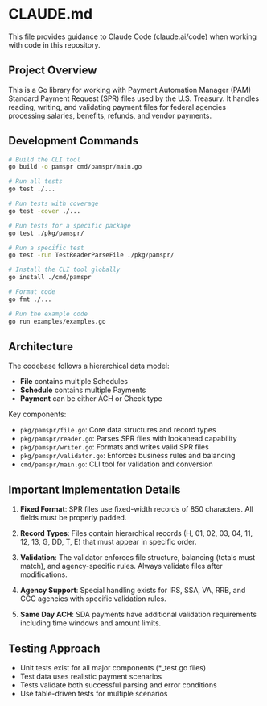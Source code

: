 # CLAUDE.md

This file provides guidance to Claude Code (claude.ai/code) when working with code in this repository.

## Project Overview

This is a Go library for working with Payment Automation Manager (PAM) Standard Payment Request (SPR) files used by the U.S. Treasury. It handles reading, writing, and validating payment files for federal agencies processing salaries, benefits, refunds, and vendor payments.

## Development Commands

```bash
# Build the CLI tool
go build -o pamspr cmd/pamspr/main.go

# Run all tests
go test ./...

# Run tests with coverage
go test -cover ./...

# Run tests for a specific package
go test ./pkg/pamspr/

# Run a specific test
go test -run TestReaderParseFile ./pkg/pamspr/

# Install the CLI tool globally
go install ./cmd/pamspr

# Format code
go fmt ./...

# Run the example code
go run examples/examples.go
```

## Architecture

The codebase follows a hierarchical data model:
- **File** contains multiple Schedules
- **Schedule** contains multiple Payments  
- **Payment** can be either ACH or Check type

Key components:
- `pkg/pamspr/file.go`: Core data structures and record types
- `pkg/pamspr/reader.go`: Parses SPR files with lookahead capability
- `pkg/pamspr/writer.go`: Formats and writes valid SPR files
- `pkg/pamspr/validator.go`: Enforces business rules and balancing
- `cmd/pamspr/main.go`: CLI tool for validation and conversion

## Important Implementation Details

1. **Fixed Format**: SPR files use fixed-width records of 850 characters. All fields must be properly padded.

2. **Record Types**: Files contain hierarchical records (H, 01, 02, 03, 04, 11, 12, 13, G, DD, T, E) that must appear in specific order.

3. **Validation**: The validator enforces file structure, balancing (totals must match), and agency-specific rules. Always validate files after modifications.

4. **Agency Support**: Special handling exists for IRS, SSA, VA, RRB, and CCC agencies with specific validation rules.

5. **Same Day ACH**: SDA payments have additional validation requirements including time windows and amount limits.

## Testing Approach

- Unit tests exist for all major components (*_test.go files)
- Test data uses realistic payment scenarios
- Tests validate both successful parsing and error conditions
- Use table-driven tests for multiple scenarios